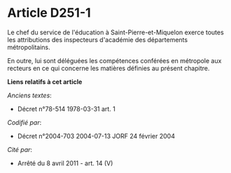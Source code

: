 # Article D251-1

Le chef du service de l'éducation à Saint-Pierre-et-Miquelon exerce toutes les attributions des inspecteurs d'académie des
départements métropolitains.

En outre, lui sont déléguées les compétences conférées en métropole aux recteurs en ce qui concerne les matières définies au
présent chapitre.

**Liens relatifs à cet article**

_Anciens textes_:

  - Décret n°78-514 1978-03-31 art. 1

_Codifié par_:

  - Décret n°2004-703 2004-07-13 JORF 24 février 2004

_Cité par_:

  - Arrêté du 8 avril 2011 - art. 14 (V)
